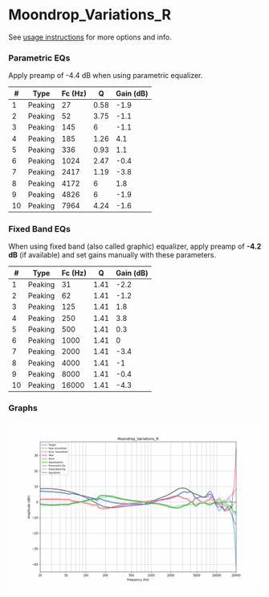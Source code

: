 # Moondrop_Variations_R
See [usage instructions](https://github.com/jaakkopasanen/AutoEq#usage) for more options and info.

### Parametric EQs
Apply preamp of -4.4 dB when using parametric equalizer.

|   # | Type    |   Fc (Hz) |    Q |   Gain (dB) |
|-----|---------|-----------|------|-------------|
|   1 | Peaking |        27 | 0.58 |        -1.9 |
|   2 | Peaking |        52 | 3.75 |        -1.1 |
|   3 | Peaking |       145 | 6    |        -1.1 |
|   4 | Peaking |       185 | 1.26 |         4.1 |
|   5 | Peaking |       336 | 0.93 |         1.1 |
|   6 | Peaking |      1024 | 2.47 |        -0.4 |
|   7 | Peaking |      2417 | 1.19 |        -3.8 |
|   8 | Peaking |      4172 | 6    |         1.8 |
|   9 | Peaking |      4826 | 6    |        -1.9 |
|  10 | Peaking |      7964 | 4.24 |        -1.6 |

### Fixed Band EQs
When using fixed band (also called graphic) equalizer, apply preamp of **-4.2 dB** (if available) and set gains manually with these parameters.

|   # | Type    |   Fc (Hz) |    Q |   Gain (dB) |
|-----|---------|-----------|------|-------------|
|   1 | Peaking |        31 | 1.41 |        -2.2 |
|   2 | Peaking |        62 | 1.41 |        -1.2 |
|   3 | Peaking |       125 | 1.41 |         1.8 |
|   4 | Peaking |       250 | 1.41 |         3.8 |
|   5 | Peaking |       500 | 1.41 |         0.3 |
|   6 | Peaking |      1000 | 1.41 |         0   |
|   7 | Peaking |      2000 | 1.41 |        -3.4 |
|   8 | Peaking |      4000 | 1.41 |        -1   |
|   9 | Peaking |      8000 | 1.41 |        -0.4 |
|  10 | Peaking |     16000 | 1.41 |        -4.3 |

### Graphs
![](./Moondrop_Variations_R.png)
